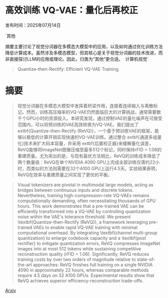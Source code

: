 # 高效训练 VQ-VAE：量化后再校正

发布时间：2025年07月14日

`其他

摘要主要讨论了视觉分词器在多模态大模型中的应用，以及如何通过优化训练方法降低计算成本。虽然涉及多模态模型，但其核心是关于视觉分词器的技术改进，而非直接探讨LLM的应用或理论。因此，归类为“其他”更合适。` `计算机视觉`

> Quantize-then-Rectify: Efficient VQ-VAE Training

# 摘要

> 视觉分词器在多模态大模型中发挥着桥梁作用，连接着连续输入与离散标记。然而，训练高压缩率的VQ-VAE仍然面临巨大的计算挑战，通常需要数千个GPU小时的资源投入。本研究发现，通过控制VAE的量化噪声在可接受范围内，可以将预训练的VAE高效转换为VQ-VAE。我们提出了	extbf{Quantize-then-Rectify (ReVQ)}，一个基于预训练VAE的框架，能够以极低的计算开销实现快速的VQ-VAE训练。通过整合	extbf{通道多组量化}技术来扩大码本容量，并采用	extbf{后置校正器}来缓解量化误差，ReVQ能够将ImageNet图像压缩至最多512个标记，同时保持rFID = 1.06的重建质量。尤为突出的是，与现有最优方法相比，ReVQ的训练成本降低了两个数量级：ReVQ在单个NVIDIA 4090 GPU上完成全部训练仅需约22小时，而类似的方法则需要在32个A100 GPU上运行4.5天。实验结果表明，ReVQ在效率与重建质量之间实现了更优的平衡。

> Visual tokenizers are pivotal in multimodal large models, acting as bridges between continuous inputs and discrete tokens. Nevertheless, training high-compression-rate VQ-VAEs remains computationally demanding, often necessitating thousands of GPU hours. This work demonstrates that a pre-trained VAE can be efficiently transformed into a VQ-VAE by controlling quantization noise within the VAE's tolerance threshold. We present \textbf{Quantize-then-Rectify (ReVQ)}, a framework leveraging pre-trained VAEs to enable rapid VQ-VAE training with minimal computational overhead. By integrating \textbf{channel multi-group quantization} to enlarge codebook capacity and a \textbf{post rectifier} to mitigate quantization errors, ReVQ compresses ImageNet images into at most 512 tokens while sustaining competitive reconstruction quality (rFID = 1.06). Significantly, ReVQ reduces training costs by over two orders of magnitude relative to state-of-the-art approaches: ReVQ finishes full training on a single NVIDIA 4090 in approximately 22 hours, whereas comparable methods require 4.5 days on 32 A100 GPUs. Experimental results show that ReVQ achieves superior efficiency-reconstruction trade-offs.

[Arxiv](https://arxiv.org/abs/2507.10547)
